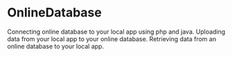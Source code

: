 # OnlineDatabase <Android studio>
Connecting online database to your local app using php and java.
Uploading data from your local app to your online database.
Retrieving data from an online database to your local app.
